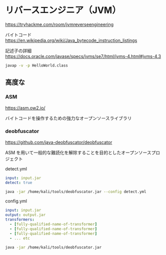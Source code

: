 # リバースエンジニア（JVM）

https://tryhackme.com/room/jvmreverseengineering

バイトコード  
https://en.wikipedia.org/wiki/Java_bytecode_instruction_listings

記述子の詳細  
https://docs.oracle.com/javase/specs/jvms/se7/html/jvms-4.html#jvms-4.3

```sh
javap -v -p HelloWorld.class
```

## 高度な

### ASM

https://asm.ow2.io/

バイトコードを操作するための強力なオープンソースライブラリ

### deobfuscator

https://github.com/java-deobfuscator/deobfuscator

ASM を用いて一般的な難読化を解除することを目的としたオープンソースプロジェクト

detect.yml

```yaml
input: input.jar
detect: true
```

```sh
java -jar /home/kali/tools/deobfuscator.jar --config detect.yml
```

config.yml

```yaml
input: input.jar
output: output.jar
transformers:
  - [fully-qualified-name-of-transformer]
  - [fully-qualified-name-of-transformer]
  - [fully-qualified-name-of-transformer]
  - ... etc
```

```sh
java -jar /home/kali/tools/deobfuscator.jar
```

